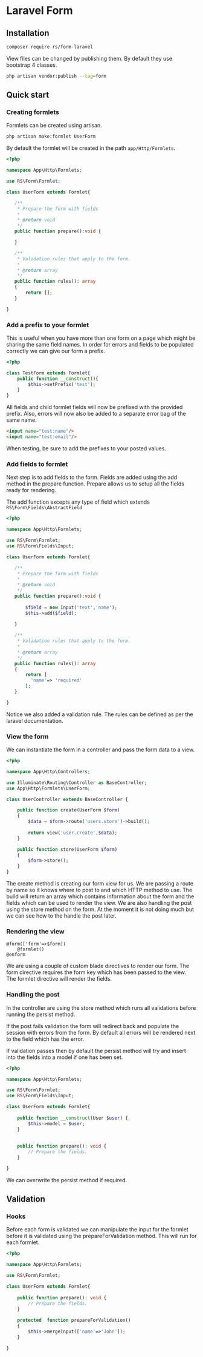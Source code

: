 # Laravel Form

## Installation

```sh
composer require rs/form-laravel
```

View files can be changed by publishing them. By default they use bootstrap 4 classes.

```bash
php artisan vendor:publish --tag=form
```

## Quick start

### Creating formlets

Formlets can be created using artisan.

```sh
php artisan make:formlet UserForm
```

By default the formlet will be created in the path `app/Http/Formlets`.

```php
<?php

namespace App\Http\Formlets;

use RS\Form\Formlet;

class UserForm extends Formlet{

   /**
    * Prepare the form with fields
    *
    * @return void
    */
   public function prepare():void {

   }

   /**
    * Validation rules that apply to the form.
    *
    * @return array
    */
   public function rules(): array
   {
       return [];
   }

}

```
### Add a prefix to your formlet

This is useful when you have more than one form on a page which might be sharing the same field names. In order for errors and fields to be populated correctly we can give our form a prefix.

```php
<?php

class TestForm extends Formlet{
    public function __construct(){
        $this->setPrefix('test');
    }
}

```

All fields and child formlet fields will now be prefixed with the provided prefix. Also, errors will now also be added to a separate error bag of the same name.

```html
<input name="test:name"/>
<input name="test:email"/>
```
When testing, be sure to add the prefixes to your posted values.

### Add fields to formlet

Next step is to add fields to the form. Fields are added using the add method in the prepare function. Prepare allows us to setup all the fields ready for rendering.

The add function excepts any type of field which extends `RS\Form\Fields\AbstractField`

```php
<?php

namespace App\Http\Formlets;

use RS\Form\Formlet;
use RS\Form\Fields\Input;

class UserForm extends Formlet{

   /**
    * Prepare the form with fields
    *
    * @return void
    */
   public function prepare():void {
        
       $field = new Input('text','name');
       $this->add($field); 
        
   }

   /**
    * Validation rules that apply to the form.
    *
    * @return array
    */
   public function rules(): array
   {
       return [
         'name'=> 'required'
       ]; 
   }

}

```

Notice we also added a validation rule. The rules can be defined as per the laravel documentation.

### View the form

We can instantiate the form in a controller and pass the form data to a view.

```php
<?php

namespace App\Http\Controllers;

use Illuminate\Routing\Controller as BaseController;
use App\Http\Formlets\UserForm;

class UserController extends BaseController {

    public function create(UserForm $form)
    {
        $data = $form->route('users.store')->build();
        
        return view('user.create',$data);
    }

    public function store(UserForm $form)
    {
        $form->store();
    }
}

```

The create method is creating our form view for us. We are passing a route by name so it knows where to post to and which HTTP method to use. The build will return an array which contains information about the form and the fields which can be used to render the view. We are also handling the post using the store method on the form. At the moment it is not doing much but we can see how to the handle the post later.

### Rendering the view

```blade
@form(['form'=>$form])
    @formlet()
@enform

```
We are using a couple of custom blade directives to render our form. The form directive requires the form key which has been passed to the view. The formlet directive will render the fields.

### Handling the post

In the controller are using the store method which runs all validations before running the persist method.

If the post fails validation the form will redirect back and populate the session with errors from the form. By default all errors will be rendered next to the field which has the error.

If validation passes then by default the persist method will try and insert into the fields into a model if one has been set. 

```php
<?php

namespace App\Http\Formlets;

use RS\Form\Formlet;
use RS\Form\Fields\Input;

class UserForm extends Formlet{
    
    public function __construct(User $user) {
        $this->model = $user;
    }
    
    
    public function prepare(): void {
        // Prepare the fields.
    }

}

```

We can overwrite the persist method if required.

## Validation

### Hooks
Before each form is validated we can manipulate the input for the formlet before it is validated using the prepareForValidation method. This will run for each formlet.

```php
<?php

namespace App\Http\Formlets;

use RS\Form\Formlet;

class UserForm extends Formlet{
    
    public function prepare(): void {
        // Prepare the fields.
    }
    
    protected  function prepareForValidation()
    {
        $this->mergeInput(['name'=>'John']);
    }

}
```